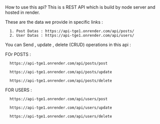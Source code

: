 How to use this api? 
     This is s REST API which is build by node server and hosted in render.

These are the data we provide in specific links :

      1. Post Datas : https://api-tge1.onrender.com/api/posts/
      2. User Datas : https://api-tge1.onrender.com/api/users/
      
You can Send , update , delete (CRUD) operations in this api :

 FOr POSTS :
 
      https://api-tge1.onrender.com/api/posts/post
      
      https://api-tge1.onrender.com/api/posts/update
      
      https://api-tge1.onrender.com/api/posts/delete
      
FOR USERS :

      https://api-tge1.onrender.com/api/users/post
      
      https://api-tge1.onrender.com/api/users/update
      
      https://api-tge1.onrender.com/api/users/delete

